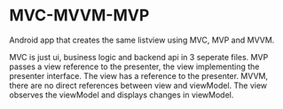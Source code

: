 # MVC-MVVM-MVP

Android app that creates the same listview using MVC, MVP and MVVM.

MVC is just ui, business logic and backend api in 3 seperate files.
MVP passes a view reference to the presenter, the view implementing the presenter interface. The view has a reference to the presenter.
MVVM, there are no direct references between view and viewModel. The view observes the viewModel and displays changes in viewModel.
